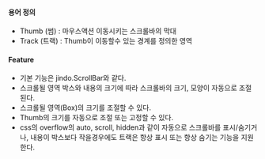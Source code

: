 #### 용어 정의

* Thumb (썸) : 마우스액션 이동시키는 스크롤바의 막대
* Track (트랙) : Thumb이 이동할수 있는 경계를 정의한 영역

#### Feature

* 기본 기능은 jindo.ScrollBar와 같다.
* 스크롤될 영역 박스와 내용의 크기에 따라 스크롤바의 크기, 모양이 자동으로 조절된다.
* 스크롤될 영역(Box)의 크기를 조절할 수 있다.
* Thumb의 크기를 자동으로 조절 또는 고정할 수 있다.
* css의 overflow의 auto, scroll, hidden과 같이 자동으로 스크롤바를 표시/숨기거나, 내용이 박스보다 작을경우에도 트랙은 항상 표시 또는 항상 숨기는 기능을 지원한다.